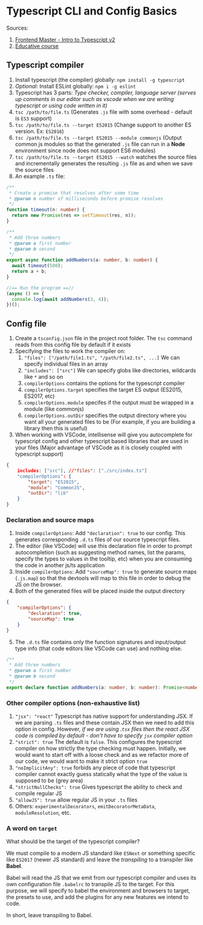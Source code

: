 # Typescript CLI and Config Basics

Sources:

1. [Frontend Master - Intro to Typescript v2](https://frontendmasters.com/courses/typescript-v2)
2. [Educative course](https://www.educative.io/courses/learn-typescript-complete-course)

## Typescript compiler

1. Install typescript (the compiler) globally: `npm install -g typescript`
2. *Optional*: Install ESLint globally: `npm i -g eslint`
3. Typescript has 3 parts: *Type checker, compiler, language server (serves up comments in our editor such as vscode when we are writing typescript or using code written in it)*
4. `tsc /path/to/file.ts` (Generates `.js` file with some overhead - default is `ES3` support)
5. `tsc /path/to/file.ts --target ES2015` (Change support to another ES version. Ex: `ES2016`)
6. `tsc /path/to/file.ts --target ES2015 --module commonjs` (Output common js modules so that the generated `.js` file can run in a **Node** environment since node does not support ES6 modules)
7. `tsc /path/to/file.ts --target ES2015 --watch` watches the source files and incrementally generates the resulting `.js` file as and when we save the source files
8. An example `.ts` file:

```typescript
/**
 * Create a promise that resolves after some time
 * @param n number of milliseconds before promise resolves
 */
function timeout(n: number) {
  return new Promise(res => setTimeout(res, n));
}

/**
 * Add three numbers
 * @param a first number
 * @param b second
 */
export async function addNumbers(a: number, b: number) {
  await timeout(500);
  return a + b;
}

//== Run the program ==//
(async () => {
  console.log(await addNumbers(3, 4));
})();
```

## Config file

1. Create a `tsconfig.json` file in the project root folder. The `tsc` command reads from this config file by default if it exists
2. Specifying the files to work the compiler on:
   1. `"files": ["/path/file1.ts", "/path/file2.ts", ...]` We can specify individual files in an array
   2. `"includes": ["src"]` We can specify globs like directories, wildcards like `*` and so on
   3. `compilerOptions` contains the options for the typescript compiler
   4. `compilerOptions.target` specifies the target ES output (ES2015, ES2017, etc)
   5. `compilerOptions.module` specifes if the output must be wrapped in a module (like commonjs)
   6. `compilerOptions.outDir` specifies the output directory where you want all your generated files to be (For example, if you are building a library then this is useful)
3. When working with VSCode, intellisense will give you autocomplete for typescript config and other typescript based libraries that are used in your files (Major advantage of VSCode as it is closely coupled with typescript support)

```json
{
    includes: ["src"], //"files": ["./src/index.ts"]
    "compilerOptions": {
        "target": "ES2015",
        "module": "CommonJS",
        "outDir": "lib"
    }
}
```

### Declaration and source maps

1. Inside `compilerOptions`: Add `"declaration": true` to our config. This generates corresponding `.d.ts` files of our source typescript files. 
2. The editor (like VSCode) will use this declaration file in order to prompt autocompletion (such as suggesting method names, list the params, specify the types to values in the tooltip, etc) when you are consuming the code in another js/ts application
3. Inside `compilerOptions`: Add `"sourceMap": true` to generate source maps (`.js.map`) so that the devtools will map to this file in order to debug the JS on the browser.
4. Both of the generated files will be placed inside the output directory

```json
{
    "compilerOptions": {
        "declaration": true,
        "sourceMap": true
    }
}
```

5. The `.d.ts` file contains only the function signatures and input/output type info (that code editors like VSCode can use) and nothing else.

```typescript
/**
 * Add three numbers
 * @param a first number
 * @param b second
 */
export declare function addNumbers(a: number, b: number): Promise<number>;
```

### Other compiler options (non-exhaustive list)

1. `"jsx": "react"` Typescript has native support for understanding JSX. If we are parsing `.ts` files and these contain JSX then we need to add this option in config. However, *if we are using .`tsx` files then the react JSX code is compiled by default - don't have to specify `jsx` compiler option*
2. `"strict": true` The default is `false`. This configures the typescript compiler on how strictly the type checking must happen. Initially, we would want to start off with a loose check and as we refactor more of our code, we would want to make it strict option `true`
3. `"noImplicitAny": true` forbids any piece of code that typescript compiler cannot exactly guess statically what the type of the value is supposed to be (grey area)
4. `"strictNullChecks": true` Gives typescript the ability to check and compile regular JS
5. `"allowJS": true` allow regular JS in your `.ts` files
6. Others: `experimentalDecorators`, `emitDecoratorMetaData`, `moduleResolution`, etc.

### A word on `target`

What should be the target of the typescript compiler?

We must compile to a modern JS standard like `ESNext` or something specific like `ES2017` (newer JS standard) and leave the *transpiling* to a transpiler like **Babel**. 

Babel will read the JS that we emit from our typescript compiler and uses its own configuration file `.babelrc` to transpile JS to the target. For this purpose, we will specify to babel the environment and browsers to target, the presets to use, and add the plugins for any new features we intend to code.

In short, leave transpiling to Babel.
